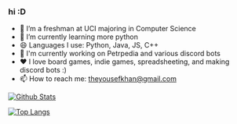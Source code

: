 ### hi :D

<!--
**YKawesome/YKawesome** is a ✨ _special_ ✨ repository because its `README.md` (this file) appears on your GitHub profile.

Here are some ideas to get you started:

- 🔭 I’m currently working on ...
- 🌱 I’m currently learning ...
- 👯 I’m looking to collaborate on ...
- 🤔 I’m looking for help with ...
- 💬 Ask me about ...
- 📫 How to reach me: ...
- 😄 Pronouns: ...
- ⚡ Fun fact: ...
-->

- 🔭 I’m a freshman at UCI majoring in Computer Science
- 🌱 I’m currently learning more python
- 😄 Languages I use: Python, Java, JS, C++
- 💬 I'm currently working on Petrpedia and various discord bots
- ❤️ I love board games, indie games, spreadsheeting, and making discord bots :)
- 📫 How to reach me: theyousefkhan@gmail.com



[![Github Stats](https://github-readme-stats.vercel.app/api?username=YKawesome&hide=prs,issues&count_private=true&show_icons=true&title_color=ffffff&text_color=ffffff&bg_color=45,F47FFF,7289DA,5865F2&include_all_commits=false&card_width=500&custom_title=My+Github+Stats&rank_icon=github&hide_border=true&border_radius=10)](https://github.com/anuraghazra/github-readme-stats)

<!--
[![Github Stats](https://github-readme-stats.vercel.app/api?username=YKawesome&hide=prs,issues&count_private=true&show_icons=true&theme=ambient_gradient&include_all_commits=false&card_width=500&custom_title=My+Github+Stats&rank_icon=github&hide_border=true&border_radius=10)](https://github.com/anuraghazra/github-readme-stats)
-->
[![Top Langs](https://github-readme-stats.vercel.app/api/top-langs/?username=YKawesome&size_weight=0.5&count_weight=0.5&hide=Makefile,Jupyter+Notebook,Roff,HTML,C&card_width=500&title_color=ffffff&text_color=ffffff&bg_color=45,F47FFF,7289DA,5865F2&exclude_repo=2969X&hide_border=true&border_radius=10)](https://github.com/anuraghazra/github-readme-stats)


